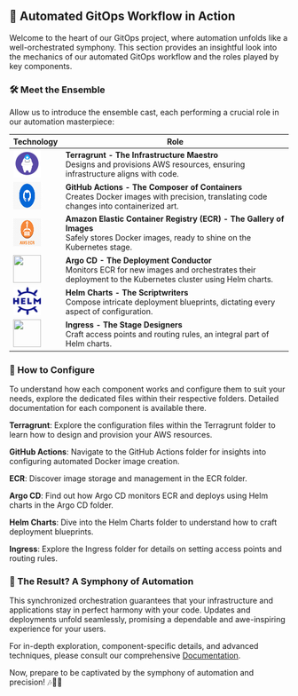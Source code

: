 ## 🚀 Automated GitOps Workflow in Action

Welcome to the heart of our GitOps project, where automation unfolds like a well-orchestrated symphony. This section provides an insightful look into the mechanics of our automated GitOps workflow and the roles played by key components.

### 🛠️ Meet the Ensemble

Allow us to introduce the ensemble cast, each performing a crucial role in our automation masterpiece:

| Technology             | Role                                                            |
|------------------------|-----------------------------------------------------------------|
| <img src="terragrunt.png" width="50" height="50">       | **Terragrunt - The Infrastructure Maestro**<br/>Designs and provisions AWS resources, ensuring infrastructure aligns with code.        |
| <img src="github-actions.png" width="50" height="50"> | **GitHub Actions - The Composer of Containers**<br/>Creates Docker images with precision, translating code changes into containerized art.   |
| <img src="ecr.png" width="50" height="50">               | **Amazon Elastic Container Registry (ECR) - The Gallery of Images**<br/>Safely stores Docker images, ready to shine on the Kubernetes stage. |
| <img src="argo-cd.png" width="50" height="50">          | **Argo CD - The Deployment Conductor**<br/>Monitors ECR for new images and orchestrates their deployment to the Kubernetes cluster using Helm charts. |
| <img src="helm.png" width="50" height="50">             | **Helm Charts - The Scriptwriters**<br/>Compose intricate deployment blueprints, dictating every aspect of configuration.  |
| <img src="ingress.png" width="50" height="50">          | **Ingress - The Stage Designers**<br/>Craft access points and routing rules, an integral part of Helm charts. |


### 📜 How to Configure

To understand how each component works and configure them to suit your needs, explore the dedicated files within their respective folders. Detailed documentation for each component is available there.

**Terragrunt**: Explore the configuration files within the Terragrunt folder to learn how to design and provision your AWS resources.

**GitHub Actions**: Navigate to the GitHub Actions folder for insights into configuring automated Docker image creation.

**ECR**: Discover image storage and management in the ECR folder.

**Argo CD**: Find out how Argo CD monitors ECR and deploys using Helm charts in the Argo CD folder.

**Helm Charts**: Dive into the Helm Charts folder to understand how to craft deployment blueprints.

**Ingress**: Explore the Ingress folder for details on setting access points and routing rules.

### 🚀 The Result? A Symphony of Automation

This synchronized orchestration guarantees that your infrastructure and applications stay in perfect harmony with your code. Updates and deployments unfold seamlessly, promising a dependable and awe-inspiring experience for your users.

For in-depth exploration, component-specific details, and advanced techniques, please consult our comprehensive [Documentation](link-to-documentation).

Now, prepare to be captivated by the symphony of automation and precision! 🎶🌟🚀
